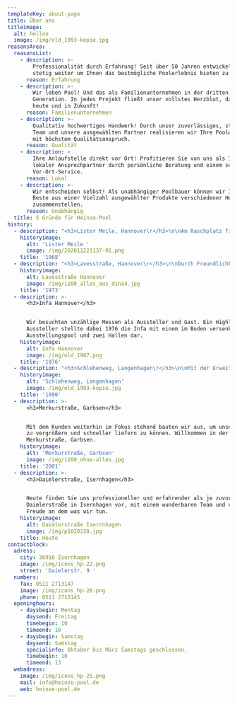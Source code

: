 ```yaml
---
templateKey: about-page
title: Über uns
titleimage:
  alt: helloo
  image: /img/old_1993-kopie.jpg
reasonsArea:
  reasonsList:
    - description: >-
        Professionalität durch Erfahrung! Seit über 50 Jahren entwickeln wir uns
        stetig weiter um Ihnen das bestmögliche Poolerlebnis bieten zu können.
      reason: Erfahrung
    - description: >-
        Wir leben Pool! Und das als Familienunternehmen in der dritten
        Generation. In jedes Projekt fließt unser vollstes Herzblut, damals, wie
        heute und in Zukunft!
      reason: Familienunternehmen
    - description: >-
        Qualitativ hochwertiges Handwerk! Durch unser zuverlässiges, starkes
        Team und unsere ausgewählten Partner realisieren wir Ihre Poolwünsche
        mit höchstem Qualitätsanspruch.
      reason: Qualität
    - description: >
        Ihre Anlaufstelle direkt vor Ort! Profitieren Sie von uns als Ihr
        lokaler Ansprechpartner durch persönliche Beratung und einem schnellen
        Vor-Ort-Service.
      reason: Lokal
    - description: >-
        Wir entscheiden selbst! Als unabhängiger Poolbauer können wir Ihnen das
        Beste aus einer Vielzahl ausgewählter Produkte verschiedener Hersteller
        zusammenstellen.
      reason: Unabhängig
  title: 5 Gründe für Heinze-Pool
history:
  - description: "<h3>Lister Meile, Hannover\r</h3>\n\nAm Raschplatz fing alles an. Hier gründete Horst Heinze das Unternehmen als sogenannter Kiesplatzhändler in bester Lage direkt am Hauptbahnhof in Hannover."
    historyimage:
      alt: 'Lister Meile '
      image: /img/202011221137-01.png
    title: '1968'
  - description: "<h3>Lavesstraße, Hannover\r</h3>\n\nDurch Freundlichkeit, Expertise und viel Fleiß konnten wir 1973 unser erstes kleines Ladengeschäft in der Mitte von Hannover eröffnen. Nach dem Umzug in die Lavesstraße setzte sich unsere Erfolgsgeschichte fort."
    historyimage:
      alt: Lavesstraße Hannover
      image: /img/1200_alles_aus_dina4.jpg
    title: '1973'
  - description: >-
      <h3>Infa Hannover</h3>


      Wir besuchten unzählige Messen als Aussteller und Gast. Ein Highlight als
      Aussteller stellte dabei 1976 die Infa mit einem im Boden versenktem
      Ausstellungspool und zwei Hallen dar.
    historyimage:
      alt: Info Hannover
      image: /img/old_1987.png
    title: '1976'
  - description: "<h3>Schlehenweg, Langenhagen\r</h3>\n\nMit der Erweiterung unseres Angebots im Poolbereich wurde der Platz knapp und wir benötigten mehr Ausstellungsfläche. Der Schlehenweg in Langenhagen, am Rande von Hannover stellte sich als geeignetes Objekt heraus."
    historyimage:
      alt: 'Schlehenweg, Langenhagen'
      image: /img/old_1993-kopie.jpg
    title: '1990'
  - description: >-
      <h3>Merkurstraße, Garbsen</h3>


      Mit dem Kunden weiterhin im Fokus stehend bauten wir aus, um unser Lager
      zu vergrößern und schneller liefern zu können. Willkommen in der
      Merkurstraße, Garbsen.
    historyimage:
      alt: 'Merkurstraße, Garbsen'
      image: /img/1200_ohne-alles.jpg
    title: '2001'
  - description: >-
      <h3>Daimlerstraße, Isernhagen</h3>


      Heute finden Sie uns professioneller und erfahrender als je zuvor in der
      Daimlerstraße in Isernhagen vor, mit einem wunderbaren Team und viel
      Freude an dem was wir tun.
    historyimage:
      alt: Daimlerstraße Iserrnhagen
      image: /img/p1020238.jpg
    title: Heute
contactblock:
  adress:
    city: 30916 Isernhagen
    image: /img/icons_hp-22.png
    street: 'Daimlerstr. 9 '
  numbers:
    fax: 0511 2713147
    image: /img/icons_hp-26.png
    phone: 0511 2713145
  openinghours:
    - daysbegin: Montag
      daysend: Freitag
      timebegin: 10
      timeend: 16
    - daysbegin: Samstag
      daysend: Samstag
      specialinfo: Oktober bis März Samstags geschlossen.
      timebegin: 10
      timeend: 13
  webadress:
    image: /img/icons_hp-25.png
    mail: info@heinze-pool.de
    web: heinze-pool.de
---
```


